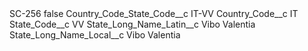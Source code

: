 <?xml version="1.0" encoding="UTF-8"?>
<CustomMetadata xmlns="http://soap.sforce.com/2006/04/metadata" xmlns:xsi="http://www.w3.org/2001/XMLSchema-instance" xmlns:xsd="http://www.w3.org/2001/XMLSchema">
    <label>SC-256</label>
    <protected>false</protected>
    <values>
        <field>Country_Code_State_Code__c</field>
        <value xsi:type="xsd:string">IT-VV</value>
    </values>
    <values>
        <field>Country_Code__c</field>
        <value xsi:type="xsd:string">IT</value>
    </values>
    <values>
        <field>State_Code__c</field>
        <value xsi:type="xsd:string">VV</value>
    </values>
    <values>
        <field>State_Long_Name_Latin__c</field>
        <value xsi:type="xsd:string">Vibo Valentia</value>
    </values>
    <values>
        <field>State_Long_Name_Local__c</field>
        <value xsi:type="xsd:string">Vibo Valentia</value>
    </values>
</CustomMetadata>
